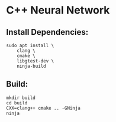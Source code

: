 C++ Neural Network
==

## Install Dependencies:

    sudo apt install \
        clang \
        cmake \
        libgtest-dev \
        ninja-build

## Build:

    mkdir build
    cd build
    CXX=clang++ cmake .. -GNinja
    ninja
